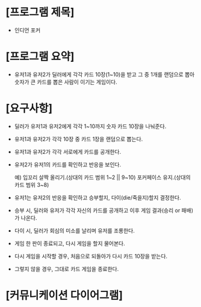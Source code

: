 # [프로그램 제목]


- 인디언 포커




# [프로그램 요약]


- 유저1과 유저2가 딜러에게 각각 카드 10장(1~10)을 받고 그 중 1개를 랜덤으로 뽑아 숫자가 큰 카드를 뽑은 사람이 이기는 게임이다.




# [요구사항]


- 딜러가 유저1과 유저2에게 각각 1~10까지 숫자 카드 10장을 나눠준다.

- 유저1과 유저2가 각각 10장 중 카드 1장을 랜덤으로 뽑는다.

- 유저1과 유저2가 각각 서로에게 카드를 공개한다.

- 유저2가 유저1의 카드를 확인하고 반응을 보인다.

	예) 입꼬리 살짝 올리기.(상대의 카드 범위 1~2 || 9~10)
	    포커페이스 유지.(상대의 카드 범위 3~8)

- 유저1는 유저2의 반응을 확인하고 승부할지, 다이(die/죽을지)할지 결정한다.

- 승부 시, 딜러와 유저가 각각 자신의 카드를 공개하고 이후 게임 결과(승리 or 패배)가 나온다.

- 다이 시, 딜러가 회심의 미소를 날리며 유저를 조롱한다.

- 게임 한 판이 종료되고, 다시 게임을 할지 물어본다.

- 다시 게임을 시작할 경우, 처음으로 되돌아가 다시 카드 10장을 받는다.

- 그렇지 않을 경우, 그대로 카드 게임을 종료한다.




# [커뮤니케이션 다이어그램]